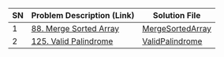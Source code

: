 ﻿| SN | Problem Description (Link) | Solution File |
| --- |     ---        |  ---          |
| 1   | [88. Merge Sorted Array](https://leetcode.com/problems/merge-sorted-array)    | [MergeSortedArray](MergeSortedArray.cs)    |
| 2   | [125. Valid Palindrome](https://leetcode.com/problems/valid-palindrome)    | [ValidPalindrome](ValidPalindrome.cs)    |